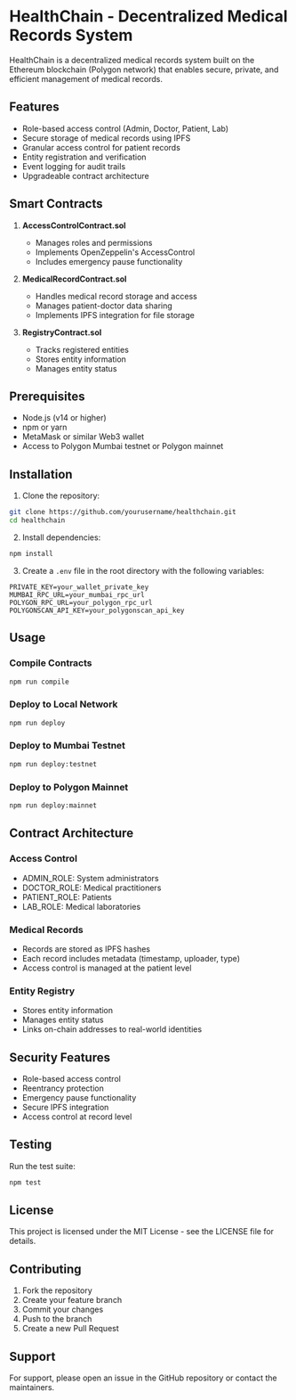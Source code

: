 # HealthChain - Decentralized Medical Records System

HealthChain is a decentralized medical records system built on the Ethereum blockchain (Polygon network) that enables secure, private, and efficient management of medical records.

## Features

- Role-based access control (Admin, Doctor, Patient, Lab)
- Secure storage of medical records using IPFS
- Granular access control for patient records
- Entity registration and verification
- Event logging for audit trails
- Upgradeable contract architecture

## Smart Contracts

1. **AccessControlContract.sol**
   - Manages roles and permissions
   - Implements OpenZeppelin's AccessControl
   - Includes emergency pause functionality

2. **MedicalRecordContract.sol**
   - Handles medical record storage and access
   - Manages patient-doctor data sharing
   - Implements IPFS integration for file storage

3. **RegistryContract.sol**
   - Tracks registered entities
   - Stores entity information
   - Manages entity status

## Prerequisites

- Node.js (v14 or higher)
- npm or yarn
- MetaMask or similar Web3 wallet
- Access to Polygon Mumbai testnet or Polygon mainnet

## Installation

1. Clone the repository:
```bash
git clone https://github.com/yourusername/healthchain.git
cd healthchain
```

2. Install dependencies:
```bash
npm install
```

3. Create a `.env` file in the root directory with the following variables:
```
PRIVATE_KEY=your_wallet_private_key
MUMBAI_RPC_URL=your_mumbai_rpc_url
POLYGON_RPC_URL=your_polygon_rpc_url
POLYGONSCAN_API_KEY=your_polygonscan_api_key
```

## Usage

### Compile Contracts
```bash
npm run compile
```

### Deploy to Local Network
```bash
npm run deploy
```

### Deploy to Mumbai Testnet
```bash
npm run deploy:testnet
```

### Deploy to Polygon Mainnet
```bash
npm run deploy:mainnet
```

## Contract Architecture

### Access Control
- ADMIN_ROLE: System administrators
- DOCTOR_ROLE: Medical practitioners
- PATIENT_ROLE: Patients
- LAB_ROLE: Medical laboratories

### Medical Records
- Records are stored as IPFS hashes
- Each record includes metadata (timestamp, uploader, type)
- Access control is managed at the patient level

### Entity Registry
- Stores entity information
- Manages entity status
- Links on-chain addresses to real-world identities

## Security Features

- Role-based access control
- Reentrancy protection
- Emergency pause functionality
- Secure IPFS integration
- Access control at record level

## Testing

Run the test suite:
```bash
npm test
```

## License

This project is licensed under the MIT License - see the LICENSE file for details.

## Contributing

1. Fork the repository
2. Create your feature branch
3. Commit your changes
4. Push to the branch
5. Create a new Pull Request

## Support

For support, please open an issue in the GitHub repository or contact the maintainers.
